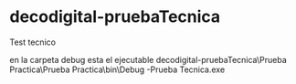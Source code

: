 # decodigital-pruebaTecnica
Test tecnico

en la carpeta debug esta el ejecutable 
decodigital-pruebaTecnica\Prueba Practica\Prueba Practica\bin\Debug
-Prueba Tecnica.exe
